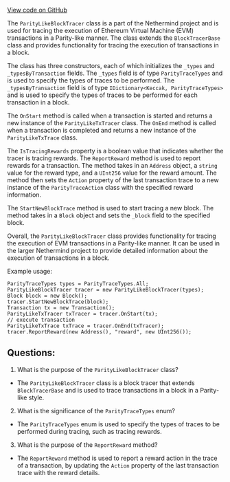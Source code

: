 [View code on GitHub](https://github.com/NethermindEth/nethermind/src/Nethermind/Nethermind.Evm/Tracing/ParityStyle/ParityLikeBlockTracer.cs)

The `ParityLikeBlockTracer` class is a part of the Nethermind project and is used for tracing the execution of Ethereum Virtual Machine (EVM) transactions in a Parity-like manner. The class extends the `BlockTracerBase` class and provides functionality for tracing the execution of transactions in a block. 

The class has three constructors, each of which initializes the `_types` and `_typesByTransaction` fields. The `_types` field is of type `ParityTraceTypes` and is used to specify the types of traces to be performed. The `_typesByTransaction` field is of type `IDictionary<Keccak, ParityTraceTypes>` and is used to specify the types of traces to be performed for each transaction in a block. 

The `OnStart` method is called when a transaction is started and returns a new instance of the `ParityLikeTxTracer` class. The `OnEnd` method is called when a transaction is completed and returns a new instance of the `ParityLikeTxTrace` class. 

The `IsTracingRewards` property is a boolean value that indicates whether the tracer is tracing rewards. The `ReportReward` method is used to report rewards for a transaction. The method takes in an `Address` object, a `string` value for the reward type, and a `UInt256` value for the reward amount. The method then sets the `Action` property of the last transaction trace to a new instance of the `ParityTraceAction` class with the specified reward information. 

The `StartNewBlockTrace` method is used to start tracing a new block. The method takes in a `Block` object and sets the `_block` field to the specified block. 

Overall, the `ParityLikeBlockTracer` class provides functionality for tracing the execution of EVM transactions in a Parity-like manner. It can be used in the larger Nethermind project to provide detailed information about the execution of transactions in a block. 

Example usage:

```
ParityTraceTypes types = ParityTraceTypes.All;
ParityLikeBlockTracer tracer = new ParityLikeBlockTracer(types);
Block block = new Block();
tracer.StartNewBlockTrace(block);
Transaction tx = new Transaction();
ParityLikeTxTracer txTracer = tracer.OnStart(tx);
// execute transaction
ParityLikeTxTrace txTrace = tracer.OnEnd(txTracer);
tracer.ReportReward(new Address(), "reward", new UInt256());
```
## Questions: 
 1. What is the purpose of the `ParityLikeBlockTracer` class?
- The `ParityLikeBlockTracer` class is a block tracer that extends `BlockTracerBase` and is used to trace transactions in a block in a Parity-like style.

2. What is the significance of the `ParityTraceTypes` enum?
- The `ParityTraceTypes` enum is used to specify the types of traces to be performed during tracing, such as tracing rewards.

3. What is the purpose of the `ReportReward` method?
- The `ReportReward` method is used to report a reward action in the trace of a transaction, by updating the `Action` property of the last transaction trace with the reward details.
